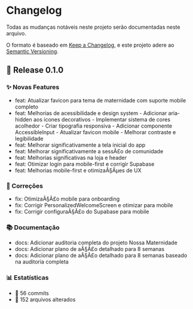 # Changelog

Todas as mudanças notáveis neste projeto serão documentadas neste arquivo.

O formato é baseado em [Keep a Changelog](https://keepachangelog.com/pt-BR/1.0.0/),
e este projeto adere ao [Semantic Versioning](https://semver.org/lang/pt-BR/).

## 🚀 Release 0.1.0

### ✨ Novas Features

- feat: Atualizar favicon para tema de maternidade com suporte mobile completo
- feat: Melhorias de acessibilidade e design system - Adicionar aria-hidden aos icones decorativos - Implementar sistema de cores acolhedor - Criar tipografia responsiva - Adicionar componente AccessibleInput - Atualizar favicon mobile - Melhorar contraste e legibilidade
- feat: Melhorar significativamente a tela inicial do app
- feat: Melhorar significativamente a sessÃ£o de comunidade
- feat: Melhorias significativas na loja e header
- feat: Otimizar login para mobile-first e corrigir Supabase
- feat: Melhorias mobile-first e otimizaÃ§Ãµes de UX

### 🐛 Correções

- fix: OtimizaÃ§Ã£o mobile para onboarding
- fix: Corrigir PersonalizedWelcomeScreen e otimizar para mobile
- fix: Corrigir configuraÃ§Ã£o do Supabase para mobile

### 📚 Documentação

- docs: Adicionar auditoria completa do projeto Nossa Maternidade
- docs: Adicionar plano de aÃ§Ã£o detalhado para 8 semanas
- docs: Adicionar plano de aÃ§Ã£o detalhado para 8 semanas baseado na auditoria completa

### 📊 Estatísticas

- 📝 56 commits
- 📁 152 arquivos alterados
